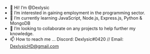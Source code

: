 - 👋 Hi! I’m @Dexlysic
- 👀 I’m interested in gaining employment in the programming sector.
- 🌱 I’m currently learning JavaScript, Node.js, Express.js, Python & MongoDB
- 💞️ I’m looking to collaborate on any projects to help further my knowledge.
- 📫 How to reach me ... Discord: Dexlysic#0420 // Email: DexlysicHD@gmail.com

<!---
Dexlysic/Dexlysic is a ✨ special ✨ repository because its `README.md` (this file) appears on your GitHub profile.
You can click the Preview link to take a look at your changes.
--->
